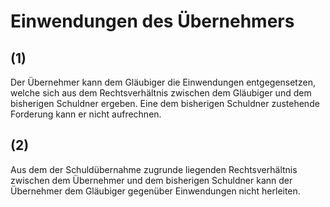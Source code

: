 # Einwendungen des Übernehmers



## (1)

 Der Übernehmer kann dem Gläubiger die Einwendungen entgegensetzen, welche sich aus dem Rechtsverhältnis zwischen dem Gläubiger und dem bisherigen Schuldner ergeben. Eine dem bisherigen Schuldner zustehende Forderung kann er nicht aufrechnen.

## (2)

 Aus dem der Schuldübernahme zugrunde liegenden Rechtsverhältnis zwischen dem Übernehmer und dem bisherigen Schuldner kann der Übernehmer dem Gläubiger gegenüber Einwendungen nicht herleiten. 

